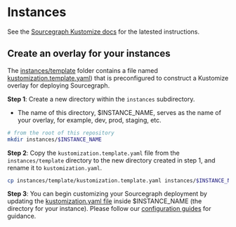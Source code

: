 # Instances

See the [Sourcegraph Kustomize docs](https://docs.sourcegraph.com/admin/deploy/kubernetes/kustomize) for the latested instructions.

## Create an overlay for your instances

The [instances/template](template) folder contains a file named [kustomization.template.yaml](template/kustomization.template.yaml)) that is preconfigured to construct a Kustomize overlay for deploying Sourcegraph.

**Step 1**: Create a new directory within the `instances` subdirectory.

- The name of this directory, $INSTANCE_NAME, serves as the name of your overlay, for example, dev, prod, staging, etc.

```bash
# from the root of this repository
mkdir instances/$INSTANCE_NAME
```

**Step 2**: Copy the `kustomization.template.yaml` file from the `instances/template` directory to the new directory created in step 1, and rename it to `kustomization.yaml`.

```bash
cp instances/template/kustomization.template.yaml instances/$INSTANCE_NAME/kustomization.yaml
```

**Step 3**: You can begin customizing your Sourcegraph deployment by updating the [kustomization.yaml file](https://docs.sourcegraph.com/admin/deploy/kubernetes/kustomize/intro#kustomization-yaml) inside $INSTANCE_NAME (the directory for your instance). Please follow our [configuration guides](https://docs.sourcegraph.com/admin/deploy/kubernetes/kustomize/configure.md) for guidance.
